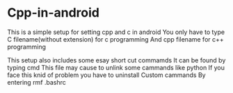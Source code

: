 # Cpp-in-android
This is a simple setup for setting cpp and c in android 
You only have to type 
C filename(without extension) for c programming
And 
cpp filename 
for c++ programming

This setup also includes some esay short cut commamds
It can be found by typing cmd
This file may cause to unlink some cammands like python
If you face this knid of problem you have to uninstall
Custom cammands 
By entering rmf .bashrc
